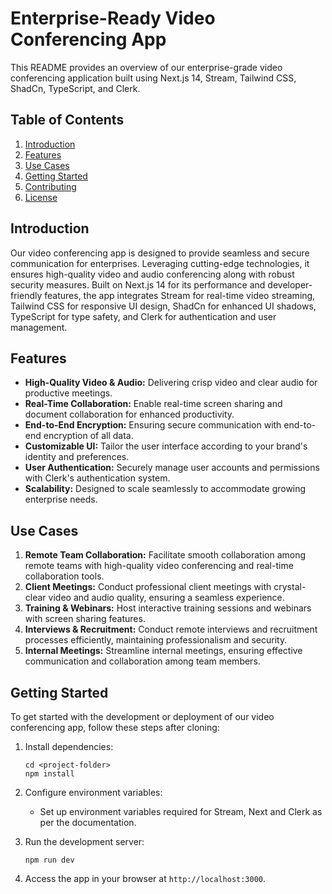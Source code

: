 # Enterprise-Ready Video Conferencing App

This README provides an overview of our enterprise-grade video conferencing application built using Next.js 14, Stream, Tailwind CSS, ShadCn, TypeScript, and Clerk.

## Table of Contents
1. [Introduction](#introduction)
2. [Features](#features)
3. [Use Cases](#use-cases)
4. [Getting Started](#getting-started)
5. [Contributing](#contributing)
6. [License](#license)

## Introduction
Our video conferencing app is designed to provide seamless and secure communication for enterprises. Leveraging cutting-edge technologies, it ensures high-quality video and audio conferencing along with robust security measures. Built on Next.js 14 for its performance and developer-friendly features, the app integrates Stream for real-time video streaming, Tailwind CSS for responsive UI design, ShadCn for enhanced UI shadows, TypeScript for type safety, and Clerk for authentication and user management.

## Features
- **High-Quality Video & Audio:** Delivering crisp video and clear audio for productive meetings.
- **Real-Time Collaboration:** Enable real-time screen sharing and document collaboration for enhanced productivity.
- **End-to-End Encryption:** Ensuring secure communication with end-to-end encryption of all data.
- **Customizable UI:** Tailor the user interface according to your brand's identity and preferences.
- **User Authentication:** Securely manage user accounts and permissions with Clerk's authentication system.
- **Scalability:** Designed to scale seamlessly to accommodate growing enterprise needs.

## Use Cases
1. **Remote Team Collaboration:** Facilitate smooth collaboration among remote teams with high-quality video conferencing and real-time collaboration tools.
2. **Client Meetings:** Conduct professional client meetings with crystal-clear video and audio quality, ensuring a seamless experience.
3. **Training & Webinars:** Host interactive training sessions and webinars with screen sharing features.
4. **Interviews & Recruitment:** Conduct remote interviews and recruitment processes efficiently, maintaining professionalism and security.
5. **Internal Meetings:** Streamline internal meetings, ensuring effective communication and collaboration among team members.

## Getting Started
To get started with the development or deployment of our video conferencing app, follow these steps after cloning:

1. Install dependencies:
   ```
   cd <project-folder>
   npm install
   ```

2. Configure environment variables:
   - Set up environment variables required for Stream, Next and Clerk as per the documentation.

3. Run the development server:
   ```
   npm run dev
   ```

4. Access the app in your browser at `http://localhost:3000`.
